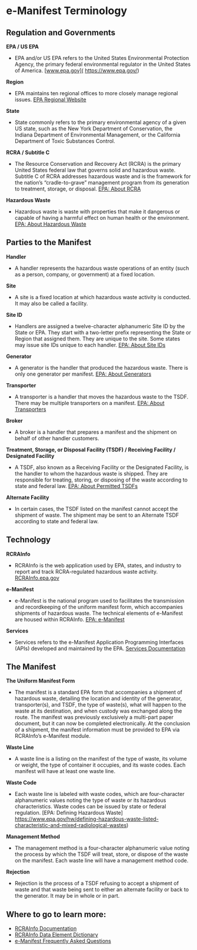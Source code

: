 # e-Manifest Terminology

## Regulation and Governments
**EPA / US EPA**
- EPA and/or US EPA refers to the United States Environmental Protection Agency, the primary federal environmental regulator in the United States of America. [www.epa.gov]( https://www.epa.gov/)

**Region**
- EPA maintains ten regional offices to more closely manage regional issues. [EPA Regional Website]( https://www.epa.gov/aboutepa/regional-and-geographic-offices)

**State**
- State commonly refers to the primary environmental agency of a given US state, such as the New York Department of Conservation, the Indiana Department of Environmental Management, or the California Department of Toxic Substances Control.

**RCRA / Subtitle C**
- The Resource Conservation and Recovery Act (RCRA) is the primary United States federal law that governs solid and hazardous waste. Subtitle C of RCRA addresses hazardous waste and is the framework for the nation’s “cradle-to-grave” management program from its generation to treatment, storage, or disposal. [EPA: About RCRA](https://www.epa.gov/rcra)

**Hazardous Waste**
- Hazardous waste is waste with properties that make it dangerous or capable of having a harmful effect on human health or the environment. [EPA: About Hazardous Waste](https://www.epa.gov/hw/learn-basics-hazardous-waste)

## Parties to the Manifest
**Handler**
- A handler represents the hazardous waste operations of an entity (such as a person, company, or government) at a fixed location.

**Site**
- A site is a fixed location at which hazardous waste activity is conducted. It may also be called a facility.

**Site ID**
- Handlers are assigned a twelve-character alphanumeric Site ID by the State or EPA. They start with a two-letter prefix representing the State or Region that assigned them. They are unique to the site. Some states may issue site IDs unique to each handler. [EPA: About Site IDs]( https://www.epa.gov/hwgenerators/how-hazardous-waste-generators-transporters-and-treatment-storage-and-disposal)

**Generator**
- A generator is the handler that produced the hazardous waste. There is only one generator per manifest. [EPA: About Generators]( https://www.epa.gov/hwgenerators)

**Transporter**
- A transporter is a handler that moves the hazardous waste to the TSDF. There may be multiple transporters on a manifest. [EPA: About Transporters]( https://www.epa.gov/hw/hazardous-waste-transportation)

**Broker**
- A broker is a handler that prepares a manifest and the shipment on behalf of other handler customers.

**Treatment, Storage, or Disposal Facility (TSDF) / Receiving Facility / Designated Facility**
- A TSDF, also known as a Receiving Facility or the Designated Facility, is the handler to whom the hazardous waste is shipped. They are responsible for treating, storing, or disposing of the waste according to state and federal law. [EPA: About Permitted TSDFs]( https://www.epa.gov/hwpermitting)

**Alternate Facility**
- In certain cases, the TSDF listed on the manifest cannot accept the shipment of waste. The shipment may be sent to an Alternate TSDF according to state and federal law.

## Technology
**RCRAInfo**
- RCRAInfo is the web application used by EPA, states, and industry to report and track RCRA-regulated hazardous waste activity. [RCRAInfo.epa.gov](https://rcrainfo.epa.gov)

**e-Manifest**
- e-Manifest is the national program used to facilitates the transmission and recordkeeping of the uniform manifest form, which accompanies shipments of hazardous waste. The technical elements of e-Manifest are housed within RCRAInfo. [EPA: e-Manifest](https://epa.gov/e-manifest)

**Services**
- Services refers to the e-Manifest Application Programming Interfaces (APIs) developed and maintained by the EPA. [Services Documentation]( https://github.com/USEPA/e-manifest)

## The Manifest
**The Uniform Manifest Form**
- The manifest is a standard EPA form that accompanies a shipment of hazardous waste, detailing the location and identity of the generator, transporter(s), and TSDF, the type of waste(s), what will happen to the waste at its destination, and when custody was exchanged along the route. The manifest was previously exclusively a multi-part paper document, but it can now be completed electronically. At the conclusion of a shipment, the manifest information must be provided to EPA via RCRAInfo’s e-Manifest module.

**Waste Line**
- A waste line is a listing on the manifest of the type of waste, its volume or weight, the type of container it occupies, and its waste codes. Each manifest will have at least one waste line.

**Waste Code**
- Each waste line is labeled with waste codes, which are four-character alphanumeric values noting the type of waste or its hazardous characteristics. Waste codes can be issued by state or federal regulation. [EPA: Defining Hazardous Waste] https://www.epa.gov/hw/defining-hazardous-waste-listed-characteristic-and-mixed-radiological-wastes)

**Management Method**
- The management method is a four-character alphanumeric value noting the process by which the TSDF will treat, store, or dispose of the waste on the manifest. Each waste line will have a management method code.

**Rejection**
- Rejection is the process of a TSDF refusing to accept a shipment of waste and that waste being sent to either an alternate facility or back to the generator. It may be in whole or in part.

## Where to go to learn more:
- [RCRAInfo Documentation]( https://rcrainfo.epa.gov/rcrainfo-help/application/industryHelp/index.htm#t=Introduction.htm)
- [RCRAInfo Data Element Dictionary]( https://rcrainfo.epa.gov/rcrainfo-help/application/publicHelp/index.htm#t=introduction.htm)
- [e-Manifest Frequently Asked Questions]( https://www.epa.gov/e-manifest/frequent-questions-about-e-manifest)
